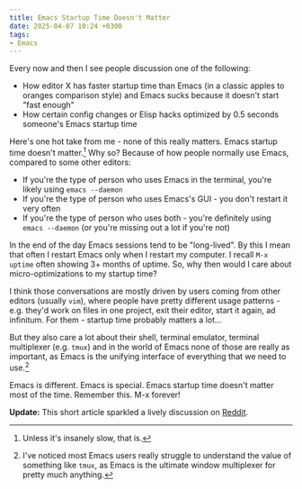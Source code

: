 ```yaml
---
title: Emacs Startup Time Doesn't Matter
date: 2025-04-07 10:24 +0300
tags:
- Emacs
---
```


Every now and then I see people discussion one of the following:

- How editor X has faster startup time than Emacs (in a classic apples to oranges comparison style) and Emacs sucks because it doesn't start "fast enough"
- How certain config changes or Elisp hacks optimized by 0.5 seconds someone's Emacs startup time

Here's one hot take from me - none of this really matters. Emacs startup time doesn't matter.[^1]
Why so? Because of how people normally use Emacs, compared to some other editors:

- If you're the type of person who uses Emacs in the terminal, you're likely using `emacs --daemon`
- If you're the type of person who uses Emacs's GUI - you don't restart it very often
- If you're the type of person who uses both - you're definitely using `emacs --daemon` (or you're missing out a lot if you're not)

In the end of the day Emacs sessions tend to be "long-lived". By this I mean that often I restart Emacs only
when I restart my computer. I recall `M-x uptime` often showing 3+ months of uptime. So, why then
would I care about micro-optimizations to my startup time?

I think those conversations are mostly driven by users coming from other editors (usually `vim`), where
people have pretty different usage patterns - e.g. they'd work on files in one project, exit their editor, start it again, ad infinitum. For them - startup time probably matters a lot...

But they also care a lot about their shell, terminal emulator, terminal multiplexer (e.g. `tmux`) and
in the world of Emacs none of those are really as important, as Emacs is the unifying interface of everything
that we need to use.[^2]

Emacs is different. Emacs is special. Emacs startup time doesn't matter most of the time. Remember this.
M-x forever!

**Update:** This short article sparkled a lively discussion on [Reddit](https://www.reddit.com/r/emacs/comments/1jtja9s/emacs_startup_time_doesnt_matter/).

[^1]: Unless it's insanely slow, that is.
[^2]: I've noticed most Emacs users really struggle to understand the value of something like `tmux`, as Emacs is the ultimate window multiplexer for pretty much anything.
